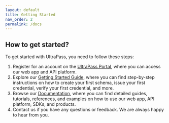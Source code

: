 ```yaml
---
layout: default
title: Getting Started
nav_order: 2
permalink: /docs
---
```


## How to get started?

To get started with UltraPass, you need to follow these steps:

1. Register for an account on the [UltraPass Portal](https://portal.ultrapassid.com), where you can access our web app and API platform.
2. Explore our [Getting Started Guide](https://www.markdownguide.org/basic-syntax/), where you can find step-by-step instructions on how to create your first schema, issue your first credential, verify your first credential, and more.
3. Browse our [Documentation](https://google.github.io/styleguide/docguide/style.html), where you can find detailed guides, tutorials, references, and examples on how to use our web app, API platform, SDKs, and products.
4. Contact us if you have any questions or feedback. We are always happy to hear from you.